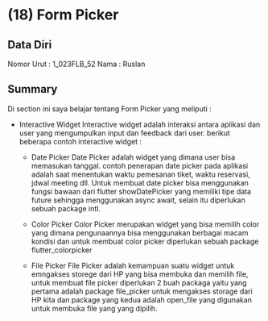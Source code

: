 # (18) Form Picker

## Data Diri

Nomor Urut : 1_023FLB_52
Nama : Ruslan

## Summary

Di section ini saya belajar tentang Form Picker yang meliputi :

- Interactive Widget
  Interactive widget adalah interaksi antara aplikasi dan user yang mengumpulkan input dan feedback dari user. berikut beberapa contoh interactive widget :

  - Date Picker
    Date Picker adalah widget yang dimana user bisa memasukan tanggal. contoh penerapan date picker pada aplikasi adalah saat menentukan waktu pemesanan tiket, waktu reservasi, jdwal meeting dll. Untuk membuat date picker bisa menggunakan fungsi bawaan dari flutter showDatePicker yang memiliki tipe data future sehingga menggunakan async await, selain itu diperlukan sebuah package intl.

  - Color Picker
    Color Picker merupakan widget yang bisa memilih color yang dimana pengunaannya bisa menggunakan berbagai macam kondisi dan untuk membuat color picker diperlukan sebuah package flutter_colorpicker
  - File Picker
    File Picker adalah kemampuan suatu widget untuk emngakses storege dari HP yang bisa membuka dan memilih file, untuk membuat file picker diperlukan 2 buah packaga yaitu yang pertama adalah package file_picker untuk mengakses storage dari HP kita dan package yang kedua adalah open_file yang digunakan untuk membuka file yang yang dipilih.
